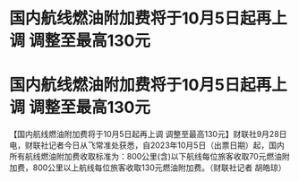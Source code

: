 # 国内航线燃油附加费将于10月5日起再上调 调整至最高130元

# 国内航线燃油附加费将于10月5日起再上调 调整至最高130元

【国内航线燃油附加费将于10月5日起再上调
调整至最高130元】财联社9月28日电，财联社记者今日从飞常准处获悉，自2023年10月5日（出票日期）起，国内所有航线燃油附加费收取标准为：800公里(含)以下航线每位旅客收取70元燃油附加费，800公里以上航线每位旅客收取130元燃油附加费。（财联社记者
胡皓琼）

